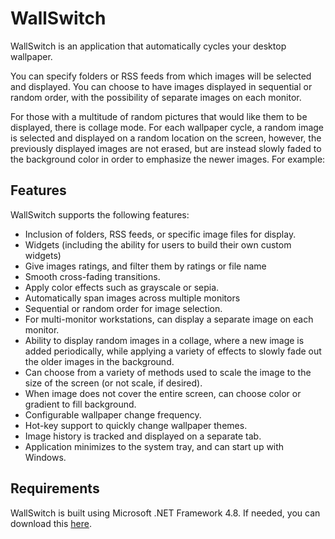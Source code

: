 # WallSwitch

WallSwitch is an application that automatically cycles your desktop wallpaper.

You can specify folders or RSS feeds from which images will be selected and displayed. You can choose to have images displayed in sequential or random order, with the possibility of separate images on each monitor.

For those with a multitude of random pictures that would like them to be displayed, there is collage mode. For each wallpaper cycle, a random image is selected and displayed on a random location on the screen, however, the previously displayed images are not erased, but are instead slowly faded to the background color in order to emphasize the newer images. For example:


## Features

WallSwitch supports the following features:

* Inclusion of folders, RSS feeds, or specific image files for display.
* Widgets (including the ability for users to build their own custom widgets)
* Give images ratings, and filter them by ratings or file name
* Smooth cross-fading transitions.
* Apply color effects such as grayscale or sepia.
* Automatically span images across multiple monitors
* Sequential or random order for image selection.
* For multi-monitor workstations, can display a separate image on each monitor.
* Ability to display random images in a collage, where a new image is added periodically, while applying a variety of effects to slowly fade out the older images in the background.
* Can choose from a variety of methods used to scale the image to the size of the screen (or not scale, if desired).
* When image does not cover the entire screen, can choose color or gradient to fill background.
* Configurable wallpaper change frequency.
* Hot-key support to quickly change wallpaper themes.
* Image history is tracked and displayed on a separate tab.
* Application minimizes to the system tray, and can start up with Windows.


## Requirements

WallSwitch is built using Microsoft .NET Framework 4.8. If needed, you can download this [here](https://dotnet.microsoft.com/en-us/download/dotnet-framework/net48).
